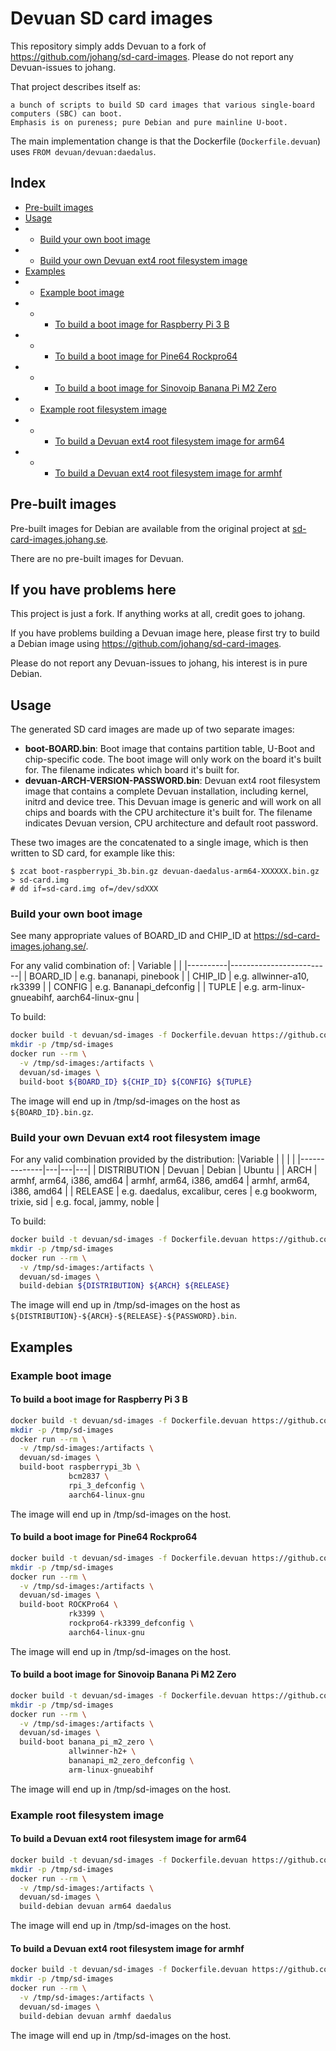 # Devuan SD card images

This repository simply adds Devuan to a fork of https://github.com/johang/sd-card-images.  Please do not report any Devuan-issues to johang.

That project describes itself as:
```
a bunch of scripts to build SD card images that various single-board computers (SBC) can boot.
Emphasis is on pureness; pure Debian and pure mainline U-boot.
```
The main implementation change is that the Dockerfile (`Dockerfile.devuan`) uses `FROM devuan/devuan:daedalus`.

## Index
- [Pre-built images](#pre-built-images)
- [Usage](#usage)
- - [Build your own boot image](#build-your-own-boot-image)
- - [Build your own Devuan ext4 root filesystem image](#build-your-own-devuan-ext4-root-filesystem-image)
- [Examples](#examples)
- - [Example boot image](#example-boot-image)
- - - [To build a boot image for Raspberry Pi 3 B](#to-build-a-boot-image-for-raspberry-pi-3-b)
- - - [To build a boot image for Pine64 Rockpro64](#to-build-a-boot-image-for-pine64-rockpro64)
- - - [To build a boot image for Sinovoip Banana Pi M2 Zero](#to-build-a-boot-image-for-sinovoip-banana-pi-m2-zero)
- - [Example root filesystem image](#example-root-filesystem-image)
- - - [To build a Devuan ext4 root filesystem image for arm64](#to-build-a-devuan-ext4-root-filesystem-image-for-arm64)
- - - [To build a Devuan ext4 root filesystem image for armhf](#to-build-a-devuan-ext4-root-filesystem-image-for-armhf)

## Pre-built images

Pre-built images for Debian are available from the original project at [sd-card-images.johang.se](https://sd-card-images.johang.se).

There are no pre-built images for Devuan.

## If you have problems here ##

This project is just a fork.  If anything works at all, credit goes to johang.

If you have problems building a Devuan image here, please first try to build a Debian image using https://github.com/johang/sd-card-images.

Please do not report any Devuan-issues to johang, his interest is in pure Debian.

## Usage

The generated SD card images are made up of two separate images:

- **boot-BOARD.bin**: Boot image that contains partition table, U-Boot and chip-specific code. The boot image will only work on the board it's built for. The filename indicates which board it's built for.
- **devuan-ARCH-VERSION-PASSWORD.bin**: Devuan ext4 root filesystem image that contains a complete Devuan installation, including kernel, initrd and device tree. This Devuan image is generic and will work on all chips and boards with the CPU architecture it's built for. The filename indicates Devuan version, CPU architecture and default root password.

These two images are the concatenated to a single image, which is then written to SD card, for example like this:

    $ zcat boot-raspberrypi_3b.bin.gz devuan-daedalus-arm64-XXXXXX.bin.gz > sd-card.img
    # dd if=sd-card.img of=/dev/sdXXX

### Build your own boot image

See many appropriate values of BOARD_ID and CHIP_ID at https://sd-card-images.johang.se/.

For any valid combination of:
  | Variable |  |
  |----------|-------------------------|
  | BOARD_ID | e.g. bananapi, pinebook |
  | CHIP_ID  | e.g. allwinner-a10, rk3399 |
  | CONFIG   | e.g. Bananapi_defconfig |
  | TUPLE    | e.g. arm-linux-gnueabihf, aarch64-linux-gnu |

To build:
```bash
docker build -t devuan/sd-images -f Dockerfile.devuan https://github.com/watchful-0wl/sd-card-images.git#add_devuan
mkdir -p /tmp/sd-images
docker run --rm \
  -v /tmp/sd-images:/artifacts \
  devuan/sd-images \
  build-boot ${BOARD_ID} ${CHIP_ID} ${CONFIG} ${TUPLE}
```

The image will end up in /tmp/sd-images on the host as `${BOARD_ID}.bin.gz`.

### Build your own Devuan ext4 root filesystem image

For any valid combination provided by the distribution:
  |Variable      |   |   |   |
  |--------------|---|---|---|
  | DISTRIBUTION | Devuan | Debian | Ubuntu |
  | ARCH         | armhf, arm64, i386, amd64 | armhf, arm64, i386, amd64 | armhf, arm64, i386, amd64 |
  | RELEASE      | e.g. daedalus, excalibur, ceres | e.g bookworm, trixie, sid | e.g. focal, jammy, noble |

To build:
```bash
docker build -t devuan/sd-images -f Dockerfile.devuan https://github.com/watchful-0wl/sd-card-images.git#add_devuan
mkdir -p /tmp/sd-images
docker run --rm \
  -v /tmp/sd-images:/artifacts \
  devuan/sd-images \
  build-debian ${DISTRIBUTION} ${ARCH} ${RELEASE}
```

The image will end up in /tmp/sd-images on the host as `${DISTRIBUTION}-${ARCH}-${RELEASE}-${PASSWORD}.bin`.

## Examples

### Example boot image

#### To build a boot image for Raspberry Pi 3 B

```bash
docker build -t devuan/sd-images -f Dockerfile.devuan https://github.com/watchful-0wl/sd-card-images.git#add_devuan
mkdir -p /tmp/sd-images
docker run --rm \
  -v /tmp/sd-images:/artifacts \
  devuan/sd-images \
  build-boot raspberrypi_3b \
             bcm2837 \
             rpi_3_defconfig \
             aarch64-linux-gnu
```

The image will end up in /tmp/sd-images on the host.

#### To build a boot image for Pine64 Rockpro64

```bash
docker build -t devuan/sd-images -f Dockerfile.devuan https://github.com/watchful-0wl/sd-card-images.git#add_devuan
mkdir -p /tmp/sd-images
docker run --rm \
  -v /tmp/sd-images:/artifacts \
  devuan/sd-images \
  build-boot ROCKPro64 \
             rk3399 \
             rockpro64-rk3399_defconfig \
             aarch64-linux-gnu
```

The image will end up in /tmp/sd-images on the host.

#### To build a boot image for Sinovoip Banana Pi M2 Zero

```bash
docker build -t devuan/sd-images -f Dockerfile.devuan https://github.com/watchful-0wl/sd-card-images.git#add_devuan
mkdir -p /tmp/sd-images
docker run --rm \
  -v /tmp/sd-images:/artifacts \
  devuan/sd-images \
  build-boot banana_pi_m2_zero \
             allwinner-h2+ \
             bananapi_m2_zero_defconfig \
             arm-linux-gnueabihf
```

The image will end up in /tmp/sd-images on the host.

### Example root filesystem image

#### To build a Devuan ext4 root filesystem image for arm64

```bash
docker build -t devuan/sd-images -f Dockerfile.devuan https://github.com/watchful-0wl/sd-card-images.git#add_devuan
mkdir -p /tmp/sd-images
docker run --rm \
  -v /tmp/sd-images:/artifacts \
  devuan/sd-images \
  build-debian devuan arm64 daedalus
```

The image will end up in /tmp/sd-images on the host.

#### To build a Devuan ext4 root filesystem image for armhf

```bash
docker build -t devuan/sd-images -f Dockerfile.devuan https://github.com/watchful-0wl/sd-card-images.git#add_devuan
mkdir -p /tmp/sd-images
docker run --rm \
  -v /tmp/sd-images:/artifacts \
  devuan/sd-images \
  build-debian devuan armhf daedalus
```

The image will end up in /tmp/sd-images on the host.
